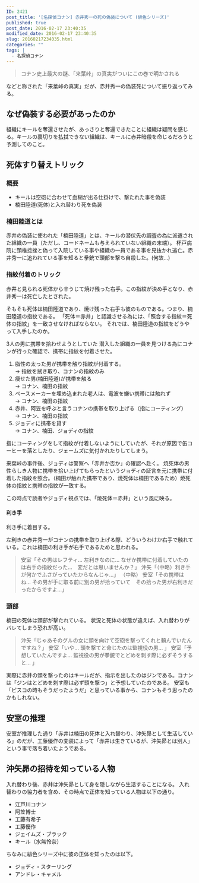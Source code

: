 ```yaml
---
ID: 2421
post_title: '[名探偵コナン] 赤井秀一の死の偽装について (緋色シリーズ)'
published: true
post_date: 2016-02-17 23:40:35
modified_date: 2016-02-17 23:40:35
slug: 20160217234035.html
categories: ""
tags: |
  - 名探偵コナン
---
```

<blockquote>コナン史上最大の謎、「来葉峠」の真実がついにこの巻で明かされる</blockquote>
などと称された「来葉峠の真実」だが、赤井秀一の偽装死について振り返ってみる。
<!--more-->

<h2>なぜ偽装する必要があったのか</h2>
組織にキールを奪還させたが、あっさりと奪還できたことに組織は疑問を感じる。キールの裏切りを払拭できない組織は、キールに赤井暗殺を命じるだろうと予測してのこと。

<h2>死体すり替えトリック</h2>
<h3>概要</h3>
<ul>
	<li>キールは空砲に合わせて血糊が出る仕掛けで、撃たれた事を偽装</li>
	<li>楠田陸道(死体)と入れ替わり死を偽装</li>
</ul>


<h3>楠田陸道とは</h3>
赤井の偽装に使われた「楠田陸道」とは、キールの潜伏先の調査の為に派遣された組織の一員（ただし、コードネームも与えられていない組織の末端）。
杯戸病院に頚椎捻挫と偽って入院している事や組織の一員である事を見抜かれ逃亡。赤井秀一に追われている事を知ると拳銃で頭部を撃ち自殺した。(何故…)

<h3>指紋付着のトリック</h3>
赤井と見られる死体から辛うじて焼け残った右手。この指紋が決め手となり、赤井秀一は死亡したとされた。

そもそも死体は楠田陸道であり、焼け残った右手も彼のものである。つまり、楠田陸道の指紋である。
「死体＝赤井」と認識させる為には、「照合する指紋＝死体の指紋」を一致させなければならない。
それでは、楠田陸道の指紋をどうやって入手したのか。

3人の男に携帯を拾わせようとしていた
潜入した組織の一員を見つける為にコナンが行った確認で、携帯に指紋を付着させた。

<ol start="1">
	<li>脂性の太った男が携帯を触り指紋が付着する。<br>→ 指紋を拭き取り、コナンの指紋のみ</li>
	<li>痩せた男(楠田陸道)が携帯を触る<br>→ コナン、楠田の指紋</li>
	<li>ペースメーカーを埋め込まれた老人は、電波を嫌い携帯には触れず<br>→ コナン、楠田の指紋</li>
	<li>赤井、阿笠を呼ぶと言うコナンの携帯を取り上げる（指にコーティング）<br>→ コナン、楠田の指紋</li>
	<li>ジョディに携帯を貸す<br>→ コナン、楠田、ジョディの指紋</li>
</ol>

指にコーティングをして指紋が付着しないようにしていたが、それが原因で缶コーヒーを落としたり、ジェームズに気付かれたりしてしまう。

来葉峠の事件後、ジョディは警察へ「赤井か否か」の確認へ赴く。
焼死体の男性らしき人物に携帯を拾い上げてもらったというジョディの証言を元に携帯に付着した指紋を照合。（楠田が触れた携帯であり、焼死体は楠田であるため）焼死体の指紋と携帯の指紋が一致する。

この時点で読者やジョディ視点では、「焼死体＝赤井」という風に映る。

<h4>利き手</h4>
利き手に着目する。

左利きの赤井秀一がコナンの携帯を取り上げる際、どういうわけか右手で触れている。これは楠田の利き手が右手であるためと思われる。

<blockquote>安室「その男はレフティ… 左利きなのに…  なぜか携帯に付着していたのは右手の指紋だった…　変だとは思いませんか？」
沖矢「（中略）利き手が何かでふさがっていたからなんじゃ…」
（中略）
安室「その携帯はね… その男が手に取る前に別の男が拾っていて　その拾った男が右利きだったからですよ…」</blockquote>

<h3>頭部</h3>
楠田の死体は頭部が撃たれている。
状況と死体の状態が違えば、入れ替わりがバレてしまう恐れが高い。

<blockquote>沖矢「じゃあそのグルの女に頭を向けて空砲を撃ってくれと頼んでいたんですね？」
安室「いや… 頭を撃てと命じたのは監視役の男… 」
安室「予想していたんですよ… 監視役の男が拳銃でとどめを刺す際に必ずそうすると… 」</blockquote>

実際に赤井の頭を撃ったのはキールだが、指示を出したのはジンである。コナンは「ジンはとどめを刺す際は必ず頭を撃つ」と予想していたのである。
安室も「ピスコの時もそうだったようだ」と思っている事から、コナンもそう思ったのかもしれない。


<h2>安室の推理</h2>
安室が推理した通り「赤井は楠田の死体と入れ替わり、沖矢昴として生活している」のだが、工藤優作の変装によって「赤井は生きているが、沖矢昴とは別人」という事で落ち着いたようである。


<h2>沖矢昴の招待を知っている人物</h2>
入れ替わり後、赤井は沖矢昴として身を隠しながら生活することになる。
入れ替わりの協力者を含め、その時点で正体を知っている人物は以下の通り。

<ul>
	<li>江戸川コナン</li>
	<li>阿笠博士</li>
	<li>工藤有希子</li>
	<li>工藤優作</li>
	<li>ジェイムズ・ブラック</li>
	<li>キール（水無怜奈）</li>
</ul>

ちなみに緋色シリーズ中に彼の正体を知ったのは以下。

<ul>
	<li>ジョディ・スターリング</li>
	<li>アンドレ・キャメル</li>
</ul>